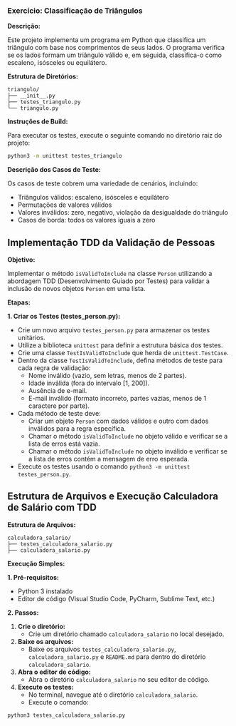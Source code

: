 ### Exercício: Classificação de Triângulos

**Descrição:**

Este projeto implementa um programa em Python que classifica um triângulo com base nos comprimentos de seus lados. O programa verifica se os lados formam um triângulo válido e, em seguida, classifica-o como escaleno, isósceles ou equilátero.

**Estrutura de Diretórios:**

```
triangulo/
├── __init__.py
├── testes_triangulo.py
└── triangulo.py
```

**Instruções de Build:**

Para executar os testes, execute o seguinte comando no diretório raiz do projeto:

```bash
python3 -m unittest testes_triangulo
```

**Descrição dos Casos de Teste:**

Os casos de teste cobrem uma variedade de cenários, incluindo:

* Triângulos válidos: escaleno, isósceles e equilátero
* Permutações de valores válidos
* Valores inválidos: zero, negativo, violação da desigualdade do triângulo
* Casos de borda: todos os valores iguais a zero


## Implementação TDD da Validação de Pessoas

**Objetivo:**

Implementar o método `isValidToInclude` na classe `Person` utilizando a abordagem TDD (Desenvolvimento Guiado por Testes) para validar a inclusão de novos objetos `Person` em uma lista.

**Etapas:**

**1. Criar os Testes (testes_person.py):**

* Crie um novo arquivo `testes_person.py` para armazenar os testes unitários.
* Utilize a biblioteca `unittest` para definir a estrutura básica dos testes.
* Crie uma classe `TestIsValidToInclude` que herda de `unittest.TestCase`.
* Dentro da classe `TestIsValidToInclude`, defina métodos de teste para cada regra de validação:
    * Nome inválido (vazio, sem letras, menos de 2 partes).
    * Idade inválida (fora do intervalo [1, 200]).
    * Ausência de e-mail.
    * E-mail inválido (formato incorreto, partes vazias, menos de 1 caractere por parte).
* Cada método de teste deve:
    * Criar um objeto `Person` com dados válidos e outro com dados inválidos para a regra específica.
    * Chamar o método `isValidToInclude` no objeto válido e verificar se a lista de erros está vazia.
    * Chamar o método `isValidToInclude` no objeto inválido e verificar se a lista de erros contém a mensagem de erro esperada.
* Execute os testes usando o comando `python3 -m unittest testes_person.py`.



## Estrutura de Arquivos e Execução Calculadora de Salário com TDD

**Estrutura de Arquivos:**

```
calculadora_salario/
├── testes_calculadora_salario.py      
├── calculadora_salario.py           
```

**Execução Simples:**

**1. Pré-requisitos:**

* Python 3 instalado
* Editor de código (Visual Studio Code, PyCharm, Sublime Text, etc.)

**2. Passos:**

1. **Crie o diretório:**
    * Crie um diretório chamado `calculadora_salario` no local desejado.
2. **Baixe os arquivos:**
    * Baixe os arquivos `testes_calculadora_salario.py`, `calculadora_salario.py` e `README.md` para dentro do diretório `calculadora_salario`.
3. **Abra o editor de código:**
    * Abra o diretório `calculadora_salario` no seu editor de código.
4. **Execute os testes:**
    * No terminal, navegue até o diretório `calculadora_salario`.
    * Execute o comando:

```
python3 testes_calculadora_salario.py
```


